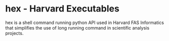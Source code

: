 # hex - Harvard Executables

hex is a shell command running python API used in Harvard FAS Informatics that simplifies the use of long running command in scientific analysis projects. 


